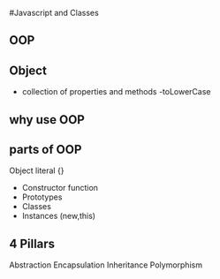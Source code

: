 #Javascript and Classes

## OOP

## Object
- collection of properties and methods
-toLowerCase

## why use OOP

## parts of OOP
Object literal {}

- Constructor function 
- Prototypes 
- Classes
- Instances (new,this)

## 4 Pillars 
Abstraction 
Encapsulation
Inheritance
Polymorphism
